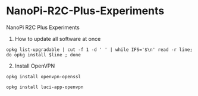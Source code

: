 # NanoPi-R2C-Plus-Experiments
NanoPi R2C Plus Experiments

01. How to update all software at once
```
opkg list-upgradable | cut -f 1 -d ' ' | while IFS='$\n' read -r line; do opkg install $line ; done
```
02. Install OpenVPN

```
opkg install openvpn-openssl
```

```
opkg install luci-app-openvpn
```
